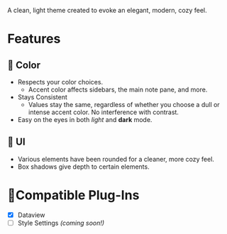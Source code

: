 A clean, light theme created to evoke an elegant, modern, cozy feel.
# Features
## 🎨 Color
- Respects your color choices.
  - Accent color affects sidebars, the main note pane, and more.
- Stays Consistent
  - Values stay the same, regardless of whether you choose a dull or intense accent color. No interference with contrast.
- Easy on the eyes in both *light* and **dark** mode.
## 🔅 UI
- Various elements have been rounded for a cleaner, more cozy feel.
- Box shadows give depth to certain elements.

# 🔌Compatible Plug-Ins
- [x] Dataview
- [ ] Style Settings *(coming soon!)*
